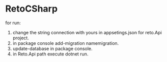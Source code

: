 # RetoCSharp
for run:
1. change the string connection with yours in appsetings.json for reto.Api project.
2. in package console add-migration namemigration.
3. update-database in package console.
4. in Reto.Api path execute dotnet run.
